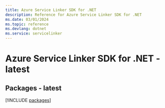 ```yaml
---
title: Azure Service Linker SDK for .NET
description: Reference for Azure Service Linker SDK for .NET
ms.date: 03/01/2024
ms.topic: reference
ms.devlang: dotnet
ms.service: servicelinker
---
```

# Azure Service Linker SDK for .NET - latest
## Packages - latest
[!INCLUDE [packages](service-linker-index.md)]